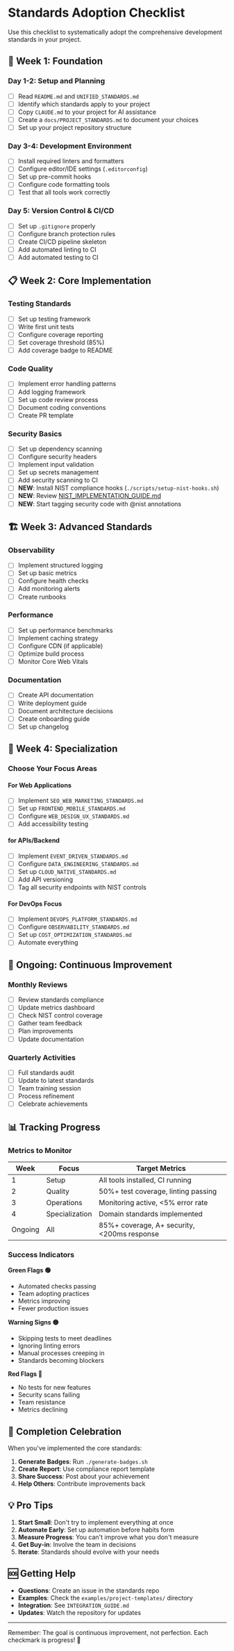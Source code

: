 # Standards Adoption Checklist

Use this checklist to systematically adopt the comprehensive development standards in your project.

## 🚀 Week 1: Foundation

### Day 1-2: Setup and Planning
- [ ] Read `README.md` and `UNIFIED_STANDARDS.md`
- [ ] Identify which standards apply to your project
- [ ] Copy `CLAUDE.md` to your project for AI assistance
- [ ] Create a `docs/PROJECT_STANDARDS.md` to document your choices
- [ ] Set up your project repository structure

### Day 3-4: Development Environment
- [ ] Install required linters and formatters
- [ ] Configure editor/IDE settings (`.editorconfig`)
- [ ] Set up pre-commit hooks
- [ ] Configure code formatting tools
- [ ] Test that all tools work correctly

### Day 5: Version Control & CI/CD
- [ ] Set up `.gitignore` properly
- [ ] Configure branch protection rules
- [ ] Create CI/CD pipeline skeleton
- [ ] Add automated linting to CI
- [ ] Add automated testing to CI

## 📋 Week 2: Core Implementation

### Testing Standards
- [ ] Set up testing framework
- [ ] Write first unit tests
- [ ] Configure coverage reporting
- [ ] Set coverage threshold (85%)
- [ ] Add coverage badge to README

### Code Quality
- [ ] Implement error handling patterns
- [ ] Add logging framework
- [ ] Set up code review process
- [ ] Document coding conventions
- [ ] Create PR template

### Security Basics
- [ ] Set up dependency scanning
- [ ] Configure security headers
- [ ] Implement input validation
- [ ] Set up secrets management
- [ ] Add security scanning to CI
- [ ] **NEW**: Install NIST compliance hooks (`./scripts/setup-nist-hooks.sh`)
- [ ] **NEW**: Review [NIST_IMPLEMENTATION_GUIDE.md](./docs/nist/NIST_IMPLEMENTATION_GUIDE.md)
- [ ] **NEW**: Start tagging security code with @nist annotations

## 🏗️ Week 3: Advanced Standards

### Observability
- [ ] Implement structured logging
- [ ] Set up basic metrics
- [ ] Configure health checks
- [ ] Add monitoring alerts
- [ ] Create runbooks

### Performance
- [ ] Set up performance benchmarks
- [ ] Implement caching strategy
- [ ] Configure CDN (if applicable)
- [ ] Optimize build process
- [ ] Monitor Core Web Vitals

### Documentation
- [ ] Create API documentation
- [ ] Write deployment guide
- [ ] Document architecture decisions
- [ ] Create onboarding guide
- [ ] Set up changelog

## 🎯 Week 4: Specialization

### Choose Your Focus Areas

#### For Web Applications
- [ ] Implement `SEO_WEB_MARKETING_STANDARDS.md`
- [ ] Set up `FRONTEND_MOBILE_STANDARDS.md`
- [ ] Configure `WEB_DESIGN_UX_STANDARDS.md`
- [ ] Add accessibility testing

#### for APIs/Backend
- [ ] Implement `EVENT_DRIVEN_STANDARDS.md`
- [ ] Configure `DATA_ENGINEERING_STANDARDS.md`
- [ ] Set up `CLOUD_NATIVE_STANDARDS.md`
- [ ] Add API versioning
- [ ] Tag all security endpoints with NIST controls

#### For DevOps Focus
- [ ] Implement `DEVOPS_PLATFORM_STANDARDS.md`
- [ ] Configure `OBSERVABILITY_STANDARDS.md`
- [ ] Set up `COST_OPTIMIZATION_STANDARDS.md`
- [ ] Automate everything

## 🔄 Ongoing: Continuous Improvement

### Monthly Reviews
- [ ] Review standards compliance
- [ ] Update metrics dashboard
- [ ] Check NIST control coverage
- [ ] Gather team feedback
- [ ] Plan improvements
- [ ] Update documentation

### Quarterly Activities
- [ ] Full standards audit
- [ ] Update to latest standards
- [ ] Team training session
- [ ] Process refinement
- [ ] Celebrate achievements

## 📊 Tracking Progress

### Metrics to Monitor

| Week | Focus | Target Metrics |
|------|-------|----------------|
| 1 | Setup | All tools installed, CI running |
| 2 | Quality | 50%+ test coverage, linting passing |
| 3 | Operations | Monitoring active, <5% error rate |
| 4 | Specialization | Domain standards implemented |
| Ongoing | All | 85%+ coverage, A+ security, <200ms response |

### Success Indicators

**Green Flags 🟢**
- Automated checks passing
- Team adopting practices
- Metrics improving
- Fewer production issues

**Warning Signs 🟡**
- Skipping tests to meet deadlines
- Ignoring linting errors
- Manual processes creeping in
- Standards becoming blockers

**Red Flags 🔴**
- No tests for new features
- Security scans failing
- Team resistance
- Metrics declining

## 🎉 Completion Celebration

When you've implemented the core standards:

1. **Generate Badges**: Run `./generate-badges.sh`
2. **Create Report**: Use compliance report template
3. **Share Success**: Post about your achievement
4. **Help Others**: Contribute improvements back

## 💡 Pro Tips

1. **Start Small**: Don't try to implement everything at once
2. **Automate Early**: Set up automation before habits form
3. **Measure Progress**: You can't improve what you don't measure
4. **Get Buy-in**: Involve the team in decisions
5. **Iterate**: Standards should evolve with your needs

## 🆘 Getting Help

- **Questions**: Create an issue in the standards repo
- **Examples**: Check the `examples/project-templates/` directory
- **Integration**: See `INTEGRATION_GUIDE.md`
- **Updates**: Watch the repository for updates

---

Remember: The goal is continuous improvement, not perfection. Each checkmark is progress! 🚀
